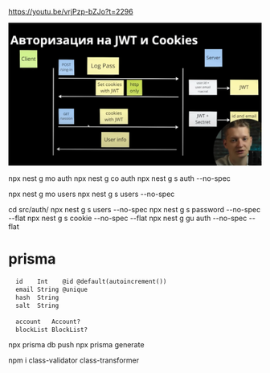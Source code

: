 https://youtu.be/vrjPzp-bZJo?t=2296

![img.png](img.png)

npx nest g mo auth
npx nest g co auth
npx nest g s auth --no-spec

npx nest g mo users
npx nest g s users --no-spec

cd src/auth/
npx nest g s users --no-spec
npx nest g s password --no-spec --flat
npx nest g s cookie --no-spec --flat
npx nest g gu auth --no-spec --flat

# prisma
```
  id    Int    @id @default(autoincrement())
  email String @unique
  hash  String
  salt  String

  account   Account?
  blockList BlockList?
```
npx prisma db push
npx prisma generate

npm i class-validator class-transformer


